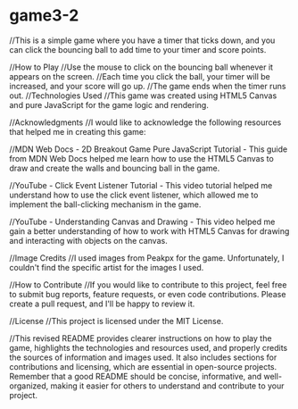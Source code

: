 # game3-2
//This is a simple game where you have a timer that ticks down, and you can click the bouncing ball to add time to your timer and score points.

//How to Play
//Use the mouse to click on the bouncing ball whenever it appears on the screen.
//Each time you click the ball, your timer will be increased, and your score will go up.
//The game ends when the timer runs out.
//Technologies Used
//This game was created using HTML5 Canvas and pure JavaScript for the game logic and rendering.

//Acknowledgments
//I would like to acknowledge the following resources that helped me in creating this game:

//MDN Web Docs - 2D Breakout Game Pure JavaScript Tutorial - This guide from MDN Web Docs helped me learn how to use the HTML5 Canvas to draw and create the walls and bouncing ball in the game.

//YouTube - Click Event Listener Tutorial - This video tutorial helped me understand how to use the click event listener, which allowed me to implement the ball-clicking mechanism in the game.

//YouTube - Understanding Canvas and Drawing - This video helped me gain a better understanding of how to work with HTML5 Canvas for drawing and interacting with objects on the canvas.

//Image Credits
//I used images from Peakpx for the game. Unfortunately, I couldn't find the specific artist for the images I used.

//How to Contribute
//If you would like to contribute to this project, feel free to submit bug reports, feature requests, or even code contributions. Please create a pull request, and I'll be happy to review it.

//License
//This project is licensed under the MIT License.

//This revised README provides clearer instructions on how to play the game, highlights the technologies and resources used, and properly credits the sources of information and images used. It also includes sections for contributions and licensing, which are essential in open-source projects. Remember that a good README should be concise, informative, and well-organized, making it easier for others to understand and contribute to your project.
